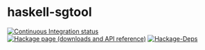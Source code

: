 # haskell-sgtool

[![Continuous Integration status][status-png]][status]
[![Hackage page (downloads and API reference)][hackage-png]][hackage]
[![Hackage-Deps][hackage-deps-png]][hackage-deps]

 [hackage]: http://hackage.haskell.org/package/haskell-sgtool
 [hackage-png]: http://img.shields.io/hackage/v/haskell-sgtool.svg
 [hackage-deps]: http://packdeps.haskellers.com/reverse/haskell-sgtool
 [hackage-deps-png]: https://img.shields.io/hackage-deps/v/haskell-sgtool.svg

 [status]: http://travis-ci.org/narumij/haskell-sgtool?branch=master
 [status-png]: https://api.travis-ci.org/narumij/haskell-sgtool.svg?branch=master